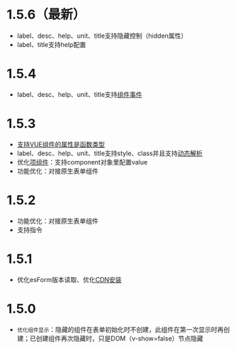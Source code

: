 # 1.5.6（最新）
- label、desc、help、unit、title支持隐藏控制（hidden属性）
- label、title支持help配置

# 1.5.4
- label、desc、help、unit、title支持[组件事件](../base/com-format.md#组件事件)

# 1.5.3
- [支持VUE组件的属性是函数类型](../base/com-format.md#当props里面的某属性是的类型是函数怎么办？)
- label、desc、help、unit、title支持style、class并且支持[动态解析](../base/com-standard.md)
- 优化[项组件](../base/component.md)：支持component对象里配置value
- 功能优化：对接原生表单组件

# 1.5.2
- 功能优化：对接原生表单组件
- 支持指令

# 1.5.1
- 优化esForm版本读取、优化[CDN安装](../base/install.md#npm安装)

# 1.5.0
- `优化组件显示`：隐藏的组件在表单初始化时不创建，此组件在第一次显示时再创建；已创建组件再次隐藏时，只是DOM（v-show=false）节点隐藏


